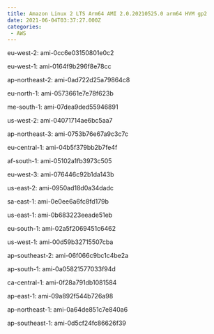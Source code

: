```yaml
---
title: Amazon Linux 2 LTS Arm64 AMI 2.0.20210525.0 arm64 HVM gp2
date: 2021-06-04T03:37:27.000Z
categories:
 - AWS
---
```


eu-west-2: ami-0cc6e03150801e0c2

eu-west-1: ami-0164f9b296f8e78cc

ap-northeast-2: ami-0ad722d25a79864c8

eu-north-1: ami-0573661e7e78f623b

me-south-1: ami-07dea9ded55946891

us-west-2: ami-04071714ae6bc5aa7

ap-northeast-3: ami-0753b76e67a9c3c7c

eu-central-1: ami-04b5f379bb2b7fe4f

af-south-1: ami-05102a1fb3973c505

eu-west-3: ami-076446c92b1da143b

us-east-2: ami-0950ad18d0a34dadc

sa-east-1: ami-0e0ee6a6fc8fd179b

us-east-1: ami-0b683223eeade51eb

eu-south-1: ami-02a5f2069451c6462

us-west-1: ami-00d59b32715507cba

ap-southeast-2: ami-06f066c9bc1c4be2a

ap-south-1: ami-0a05821577033f94d

ca-central-1: ami-0f28a791db1081584

ap-east-1: ami-09a892f544b726a98

ap-northeast-1: ami-0a64de851c7e840a6

ap-southeast-1: ami-0d5cf24fc86626f39

